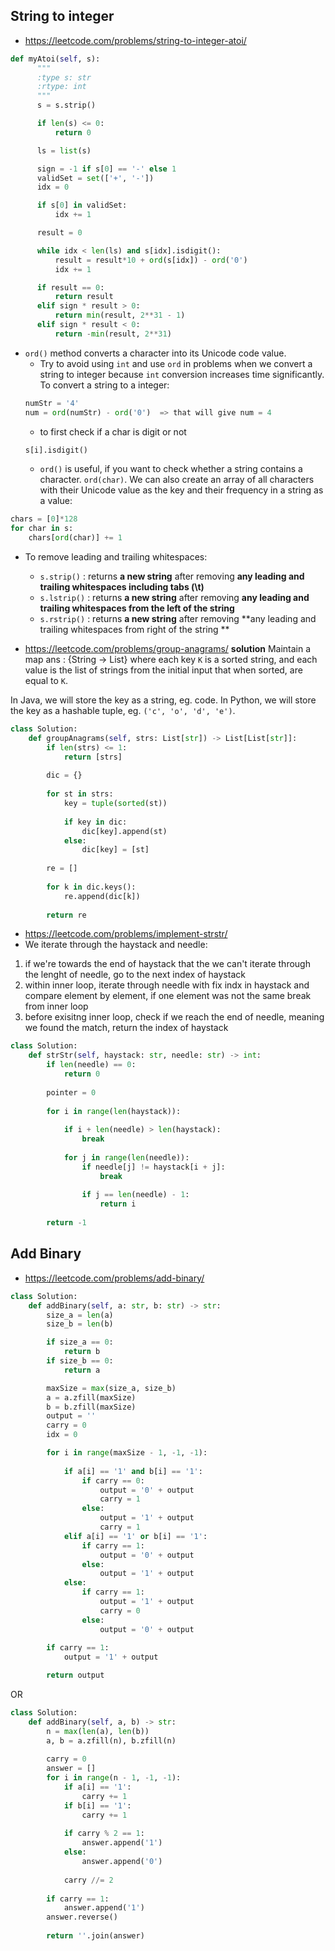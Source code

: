 ## String to integer
- https://leetcode.com/problems/string-to-integer-atoi/
```py
def myAtoi(self, s):
      """
      :type s: str
      :rtype: int
      """
      s = s.strip()

      if len(s) <= 0:
          return 0

      ls = list(s)

      sign = -1 if s[0] == '-' else 1
      validSet = set(['+', '-'])
      idx = 0

      if s[0] in validSet:
          idx += 1

      result = 0

      while idx < len(ls) and s[idx].isdigit():
          result = result*10 + ord(s[idx]) - ord('0')
          idx += 1

      if result == 0:
          return result
      elif sign * result > 0:
          return min(result, 2**31 - 1)
      elif sign * result < 0:
          return -min(result, 2**31)
```
- `ord()` method converts a character into its Unicode code value. 
    - Try to avoid using `int` and use `ord` in problems when we convert a string to integer because `int` conversion increases time significantly. To convert a string to a integer:
    ```py
    numStr = '4'
    num = ord(numStr) - ord('0')  => that will give num = 4
    ```
    - to first check if a char is digit or not
    ```py
    s[i].isdigit()
    ```
    - `ord()` is useful, if you want to check whether a string contains a character. `ord(char)`. We can also create an array of all characters with their Unicode value as the key and their frequency in a string as a value:
```py
chars = [0]*128
for char in s:
    chars[ord(char)] += 1
```
- To remove leading and trailing whitespaces:
    - `s.strip()` : returns **a new string** after removing **any leading and trailing whitespaces including tabs (\t)**
    - `s.lstrip()` : returns **a new string** after removing **any leading and trailing whitespaces from the left of the string**
    - `s.rstrip()` : returns **a new string** after removing **any leading and trailing whitespaces from right of the string **


- https://leetcode.com/problems/group-anagrams/
**solution**
Maintain a map ans : {String -> List} where each key `K` is a sorted string, and each value is the list of strings from the initial input that when sorted, are equal to `K`.

In Java, we will store the key as a string, eg. code. In Python, we will store the key as a hashable tuple, eg. `('c', 'o', 'd', 'e')`.

```py
class Solution:
    def groupAnagrams(self, strs: List[str]) -> List[List[str]]:
        if len(strs) <= 1:
            return [strs]
        
        dic = {}
        
        for st in strs:
            key = tuple(sorted(st))
            
            if key in dic:
                dic[key].append(st)
            else:
                dic[key] = [st]
                
        re = []
        
        for k in dic.keys():
            re.append(dic[k])
            
        return re
```

- https://leetcode.com/problems/implement-strstr/
- We iterate through the haystack and needle:
1. if we're towards the end of haystack that the we can't iterate through the lenght of needle, go to the next index of haystack
2. within inner loop, iterate through needle with fix indx in haystack and compare element by element, if one element was not the same break from inner loop
3. before exisitng inner loop, check if we reach the end of needle, meaning we found the match, return the index of haystack


```py
class Solution:
    def strStr(self, haystack: str, needle: str) -> int:
        if len(needle) == 0:
            return 0
        
        pointer = 0
        
        for i in range(len(haystack)):
            
            if i + len(needle) > len(haystack):
                break
            
            for j in range(len(needle)):
                if needle[j] != haystack[i + j]:
                    break
                    
                if j == len(needle) - 1:
                    return i
                
        return -1
```
## Add Binary
- https://leetcode.com/problems/add-binary/

```py
class Solution:
    def addBinary(self, a: str, b: str) -> str:
        size_a = len(a)
        size_b = len(b)

        if size_a == 0:
            return b
        if size_b == 0:
            return a

        maxSize = max(size_a, size_b)
        a = a.zfill(maxSize)
        b = b.zfill(maxSize)
        output = ''
        carry = 0
        idx = 0

        for i in range(maxSize - 1, -1, -1):
            
            if a[i] == '1' and b[i] == '1':
                if carry == 0:
                    output = '0' + output
                    carry = 1
                else:
                    output = '1' + output
                    carry = 1
            elif a[i] == '1' or b[i] == '1':
                if carry == 1:
                    output = '0' + output
                else:
                    output = '1' + output     
            else:
                if carry == 1:
                    output = '1' + output
                    carry = 0
                else:
                    output = '0' + output
        
        if carry == 1:
            output = '1' + output

        return output
```
OR 
```py
class Solution:
    def addBinary(self, a, b) -> str:
        n = max(len(a), len(b))
        a, b = a.zfill(n), b.zfill(n)
        
        carry = 0
        answer = []
        for i in range(n - 1, -1, -1):
            if a[i] == '1':
                carry += 1
            if b[i] == '1':
                carry += 1
                
            if carry % 2 == 1:
                answer.append('1')
            else:
                answer.append('0')
            
            carry //= 2
        
        if carry == 1:
            answer.append('1')
        answer.reverse()
        
        return ''.join(answer)
```
